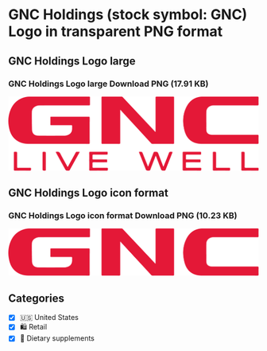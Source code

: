 # GNC Holdings (stock symbol: GNC) Logo in transparent PNG format

## GNC Holdings Logo large

### GNC Holdings Logo large Download PNG (17.91 KB)

![GNC Holdings Logo large Download PNG (17.91 KB)](/img/orig/GNC_BIG-fe05e347.png)

## GNC Holdings Logo icon format

### GNC Holdings Logo icon format Download PNG (10.23 KB)

![GNC Holdings Logo icon format Download PNG (10.23 KB)](/img/orig/GNC-0833ba50.png)



## Categories
- [x] 🇺🇸 United States
- [x] 🛍️ Retail
- [x] 🥑 Dietary supplements
